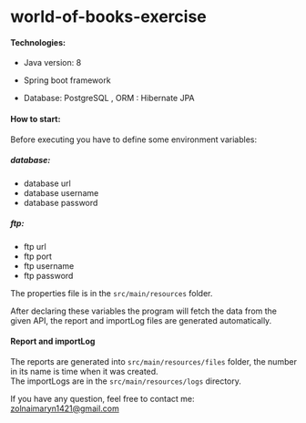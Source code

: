 # world-of-books-exercise

#### Technologies:

- Java version: 8 <br>
- Spring boot framework
  
- Database: PostgreSQL , ORM : Hibernate JPA

#### How to start:

Before executing you have to define some environment variables:

##### database:
- database url
- database username
- database password

##### ftp:
- ftp url
- ftp port
- ftp username
- ftp password


The properties file is in the ```src/main/resources``` folder.

After declaring these variables the program will fetch the data from the given
API, the report and importLog files are generated automatically.


#### Report and importLog
The reports are generated into ``src/main/resources/files`` folder, the number in its name is time when it was created. <br>
The importLogs are in the ```src/main/resources/logs``` directory.


If you have any question, feel free to contact me: zolnaimaryn1421@gmail.com
